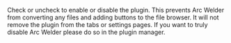 Check or uncheck to enable or disable the plugin. This prevents Arc Welder from converting any files and adding buttons
to the file browser. It will not remove the plugin from the tabs or settings pages. If you want to truly disable Arc
Welder please do so in the plugin manager.